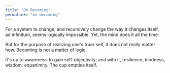 ```yaml
---
title: "On Becoming"
permalink: "on-becoming"
---
```


For a system to change, and recursively change the way it changes itself, ad infinitum, seems logically impossible. Yet, the mind does it all the time.

But for the purpose of realizing one's truer self, it does not really matter how. Becoming is not a matter of logic.

It's up to awareness to gain self-objectivity; and with it, resilience, kindness, wisdom; equanimity. The cup empties itself.
